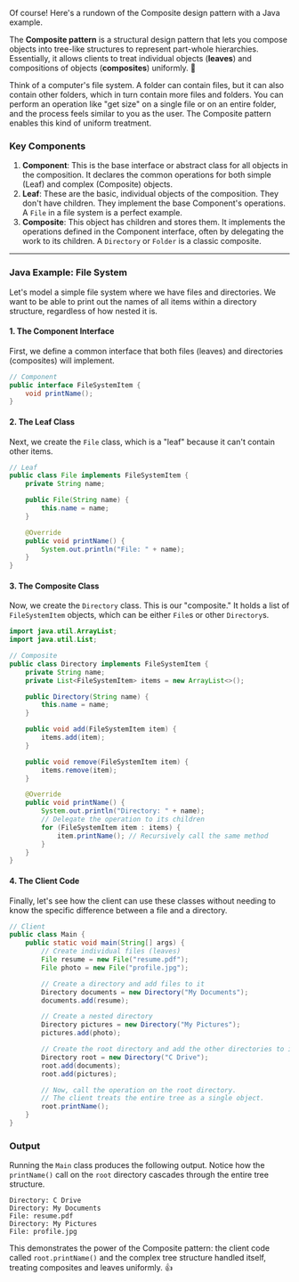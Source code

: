 Of course\! Here's a rundown of the Composite design pattern with a Java example.

The **Composite pattern** is a structural design pattern that lets you compose objects into tree-like structures to represent part-whole hierarchies. Essentially, it allows clients to treat individual objects (**leaves**) and compositions of objects (**composites**) uniformly. 🌳

Think of a computer's file system. A folder can contain files, but it can also contain other folders, which in turn contain more files and folders. You can perform an operation like "get size" on a single file or on an entire folder, and the process feels similar to you as the user. The Composite pattern enables this kind of uniform treatment.

### Key Components

1.  **Component**: This is the base interface or abstract class for all objects in the composition. It declares the common operations for both simple (Leaf) and complex (Composite) objects.
2.  **Leaf**: These are the basic, individual objects of the composition. They don't have children. They implement the base Component's operations. A `File` in a file system is a perfect example.
3.  **Composite**: This object has children and stores them. It implements the operations defined in the Component interface, often by delegating the work to its children. A `Directory` or `Folder` is a classic composite.

-----

### Java Example: File System

Let's model a simple file system where we have files and directories. We want to be able to print out the names of all items within a directory structure, regardless of how nested it is.

#### 1\. The Component Interface

First, we define a common interface that both files (leaves) and directories (composites) will implement.

```java
// Component
public interface FileSystemItem {
    void printName();
}
```

#### 2\. The Leaf Class

Next, we create the `File` class, which is a "leaf" because it can't contain other items.

```java
// Leaf
public class File implements FileSystemItem {
    private String name;

    public File(String name) {
        this.name = name;
    }

    @Override
    public void printName() {
        System.out.println("File: " + name);
    }
}
```

#### 3\. The Composite Class

Now, we create the `Directory` class. This is our "composite." It holds a list of `FileSystemItem` objects, which can be either `File`s or other `Directory`s.

```java
import java.util.ArrayList;
import java.util.List;

// Composite
public class Directory implements FileSystemItem {
    private String name;
    private List<FileSystemItem> items = new ArrayList<>();

    public Directory(String name) {
        this.name = name;
    }

    public void add(FileSystemItem item) {
        items.add(item);
    }

    public void remove(FileSystemItem item) {
        items.remove(item);
    }

    @Override
    public void printName() {
        System.out.println("Directory: " + name);
        // Delegate the operation to its children
        for (FileSystemItem item : items) {
            item.printName(); // Recursively call the same method
        }
    }
}
```

#### 4\. The Client Code

Finally, let's see how the client can use these classes without needing to know the specific difference between a file and a directory.

```java
// Client
public class Main {
    public static void main(String[] args) {
        // Create individual files (leaves)
        File resume = new File("resume.pdf");
        File photo = new File("profile.jpg");

        // Create a directory and add files to it
        Directory documents = new Directory("My Documents");
        documents.add(resume);

        // Create a nested directory
        Directory pictures = new Directory("My Pictures");
        pictures.add(photo);

        // Create the root directory and add the other directories to it
        Directory root = new Directory("C Drive");
        root.add(documents);
        root.add(pictures);

        // Now, call the operation on the root directory.
        // The client treats the entire tree as a single object.
        root.printName();
    }
}
```

### Output

Running the `Main` class produces the following output. Notice how the `printName()` call on the `root` directory cascades through the entire tree structure.

```
Directory: C Drive
Directory: My Documents
File: resume.pdf
Directory: My Pictures
File: profile.jpg
```

This demonstrates the power of the Composite pattern: the client code called `root.printName()` and the complex tree structure handled itself, treating composites and leaves uniformly. 👍